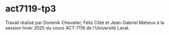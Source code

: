 # act7119-tp3

Travail réalisé par Dominik Chevalier, Félix Côté et Jean-Gabriel Maheux à la session hiver 2025 du cours ACT-7119 de l'Université Laval. 
